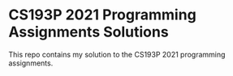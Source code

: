 # CS193P 2021 Programming Assignments Solutions

This repo contains my solution to the CS193P 2021 programming assignments.
